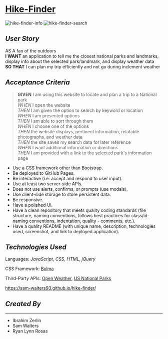 # [Hike-Finder](https://sam-walters93.github.io/hike-finder/)

![hike-finder-info](https://user-images.githubusercontent.com/68794066/113069551-32de3280-9186-11eb-8dff-eebc6999531b.PNG)
![hike-finder-search](https://user-images.githubusercontent.com/68794066/113069547-31ad0580-9186-11eb-9518-f06d7357d036.PNG)


## *User Story*

AS A fan of the outdoors
\
**I WANT** an application to tell me the closest national parks and landmarks, display info about the selected park/landmark, and display weather data
\
**SO THAT** I can plan my trip efficiently and not go during inclement weather

## *Acceptance Criteria*

> **GIVEN** I am using this website to locate and plan a trip to a National park\
*WHEN* I open the website\
*THEN* I am given the option to search by keyword or location\
*WHEN* I am presented options\
*THEN* I am able to sort through them\
*WHEN* I choose one of the options\
*THEN* the website displays, pertinent information, relatable photographs, and weather data\
*THEN* the site saves my search data for later reference\
*WHEN* I want additional information or directions\
*THEN* I am provided with a link to the selected park's information page

- Use a CSS framework other than Bootstrap.
- Be deployed to GitHub Pages.
- Be interactive (i.e: accept and respond to user input).
- Use at least two server-side APIs.
- Does not use alerts, confirms, or prompts (use modals).
- Use client-side storage to store persistent data.
- Be responsive.
- Have a polished UI.
- Have a clean repository that meets quality coding standards (file structure, naming conventions, follows best practices for class/id-naming conventions, indentation, quality - comments, etc.).
- Have a quality README (with unique name, description, technologies used, screenshot, and link to deployed application).

## *Technologies Used*

Languages: *JavaScript*, *CSS*, *HTML*, *jQuery*

CSS Framework: [Bulma](https://bulma.io/)

Third-Party APIs: [Open Weather](https://openweathermap.org/api), [US National Parks](https://www.nps.gov/subjects/developer/api-documentation.htm#/parks/getPark)


https://sam-walters93.github.io/hike-finder/

## *Created By* 
*** 

- Ibrahim Zerlin
- Sam Walters
- Ryan Lynn Rosas 


